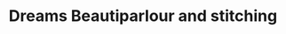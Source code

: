 ---
title: "Dreams Beautiparlour and stitching"
url: /thiruvananthapuram/dreams-beautiparlour-and-stitching/
shop: tailor
---